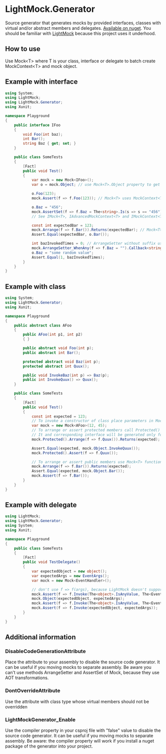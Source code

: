 # LightMock.Generator

Source generator that generates mocks by provided interfaces, classes with virtual and/or abstract members and delegates. [Available on nuget](https://www.nuget.org/packages/LightMock.Generator/).
You should be familiar with [LightMock](https://github.com/seesharper/LightMock) because this project uses it underhood.

## How to use
Use Mock\<T\> where T is your class, interface or delegate to batch create MockContext\<T\> and mock object.

## Example with interface

```csharp
using System;
using LightMock;
using LightMock.Generator;
using Xunit;

namespace Playground
{
    public interface IFoo
    {
        void Foo(int baz);
        int Bar();
        string Baz { get; set; }
    }

    public class SomeTests
    {
        [Fact]
        public void Test()
        {
            var mock = new Mock<IFoo>();
            var o = mock.Object; // use Mock<T>.Object property to get mock object

            o.Foo(123);
            mock.Assert(f => f.Foo(123)); // Mock<T> uses MockContext<T> internally. Use it to assert or arrange context.

            o.Baz = "456"; 
            mock.AssertSet(f => f.Baz = The<string>.Is(s => s == "456")); // There methods available to work with properties.
            // See IMock<T>, IAdvancedMockContext<T> and IMockContext<T> to completed list

            const int expectedBar = 123;
            mock.Arrange(f => f.Bar()).Returns(expectedBar); // Mock<T> uses MockContext<T> internally. Use it to assert or arrange context.
            Assert.Equal(expectedBar, o.Bar());

            int bazInvokedTimes = 0; // ArrangeSetter without suffix uses AOT transformation. Methods with suffix can be used
            mock.ArrangeSetter_WhenAny(f => f.Baz = "").Callback<string>(s => bazInvokedTimes++); //  without AOT transformations.
            o.Baz = "some random value";
            Assert.Equal(1, bazInvokedTimes);
        }
    }
}

```

## Example with class

```csharp
using System;
using LightMock.Generator;
using Xunit;

namespace Playground
{
    public abstract class AFoo
    {
        public AFoo(int p1, int p2)
        { }

        public abstract void Foo(int p);
        public abstract int Bar();

        protected abstract void Baz(int p);
        protected abstract int Quux();

        public void InvokeBaz(int p) => Baz(p);
        public int InvokeQuux() => Quux();
    }

    public class SomeTests
    {
        [Fact]
        public void Test()
        {
            const int expected = 123;
            // To invoke a constructor of class place parameters in Mock<T> constructor
            var mock = new Mock<AFoo>(12, 45);
            // To arrange or assert protected members call Protected() extension function.
            // It and corresponding interface will be generated only for classes
            mock.Protected().Arrange(f => f.Quux()).Returns(expected);

            Assert.Equal(expected, mock.Object.InvokeQuux());
            mock.Protected().Assert(f => f.Quux());

            // To arrange or assert public members use Mock<T> functions
            mock.Arrange(f => f.Bar()).Returns(expected);
            Assert.Equal(expected, mock.Object.Bar());
            mock.Assert(f => f.Bar());
        }
    }
}

```

## Example with delegate
```csharp
using LightMock;
using LightMock.Generator;
using System;
using Xunit;

namespace Playground
{
    public class SomeTests
    {
        [Fact]
        public void TestDelegate()
        {
            var expectedObject = new object();
            var expectedArgs = new EventArgs();
            var mock = new Mock<EventHandler>();

            // don't use f => f(args), because LightMock doesn't support that.
            mock.Assert(f => f.Invoke(The<object>.IsAnyValue, The<EventArgs>.IsAnyValue), Invoked.Never);
            mock.Object(expectedObject, expectedArgs);
            mock.Assert(f => f.Invoke(The<object>.IsAnyValue, The<EventArgs>.IsAnyValue));
            mock.Assert(f => f.Invoke(expectedObject, expectedArgs));
        }
    }
}

```

## Additional information

### DisableCodeGenerationAttribute
Place the attribute to your assembly to disable the source code generator.
It can be useful if you moving mocks to separate assembly. Be aware you can't use methods
ArrangeSetter and AssertSet of Mock<T>, because they use AOT transformations.

### DontOverrideAttribute
Use the attribute with class type whose virtual members should not be overridden

### LightMockGenerator_Enable
Use the compiler property in your csproj file with "false" value to disable the source code generator.
It can be useful if you moving mocks to separate assembly. Be aware: the compiler property 
will work if you install a nuget package of the generator into your project.